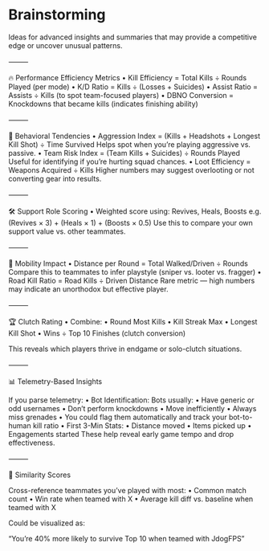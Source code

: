 # Brainstorming

Ideas for advanced insights and summaries that may provide a competitive edge or uncover unusual patterns.

⸻

🔥 Performance Efficiency Metrics
	•	Kill Efficiency = Total Kills ÷ Rounds Played (per mode)
	•	K/D Ratio = Kills ÷ (Losses + Suicides)
	•	Assist Ratio = Assists ÷ Kills (to spot team-focused players)
	•	DBNO Conversion = Knockdowns that became kills (indicates finishing ability)

⸻

🧠 Behavioral Tendencies
	•	Aggression Index = (Kills + Headshots + Longest Kill Shot) ÷ Time Survived
Helps spot when you’re playing aggressive vs. passive.
	•	Team Risk Index = (Team Kills + Suicides) ÷ Rounds Played
Useful for identifying if you’re hurting squad chances.
	•	Loot Efficiency = Weapons Acquired ÷ Kills
Higher numbers may suggest overlooting or not converting gear into results.

⸻

🛠 Support Role Scoring
	•	Weighted score using: Revives, Heals, Boosts
e.g. (Revives × 3) + (Heals × 1) + (Boosts × 0.5)
Use this to compare your own support value vs. other teammates.

⸻

🚗 Mobility Impact
	•	Distance per Round = Total Walked/Driven ÷ Rounds
Compare this to teammates to infer playstyle (sniper vs. looter vs. fragger)
	•	Road Kill Ratio = Road Kills ÷ Driven Distance
Rare metric — high numbers may indicate an unorthodox but effective player.

⸻

🏆 Clutch Rating
	•	Combine:
	•	Round Most Kills
	•	Kill Streak Max
	•	Longest Kill Shot
	•	Wins ÷ Top 10 Finishes (clutch conversion)

This reveals which players thrive in endgame or solo-clutch situations.

⸻

📊 Telemetry-Based Insights

If you parse telemetry:
	•	Bot Identification: Bots usually:
		•	Have generic or odd usernames
		•	Don’t perform knockdowns
		•	Move inefficiently
		•	Always miss grenades
		•	You could flag them automatically and track your bot-to-human kill ratio
	•	First 3-Min Stats:
		•	Distance moved
		•	Items picked up
		•	Engagements started
These help reveal early game tempo and drop effectiveness.

⸻

🧩 Similarity Scores

Cross-reference teammates you’ve played with most:
	•	Common match count
	•	Win rate when teamed with X
	•	Average kill diff vs. baseline when teamed with X

Could be visualized as:

“You’re 40% more likely to survive Top 10 when teamed with JdogFPS”
